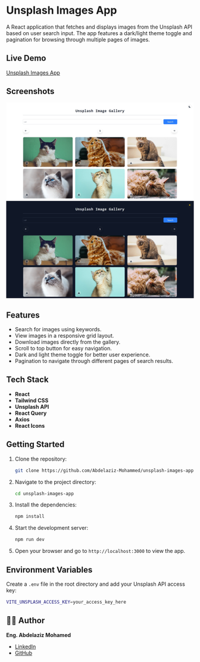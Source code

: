 # Unsplash Images App

A React application that fetches and displays images from the Unsplash API based on user search input. The app features a dark/light theme toggle and pagination for browsing through multiple pages of images.

## Live Demo

[Unsplash Images App](https://images-unsplash-app.netlify.app/)

## Screenshots

![Light Theme Screenshot](./public/thumbnail-light.jpeg)
![Dark Theme Screenshot](./public/thumbnail-dark.jpeg)

## Features

- Search for images using keywords.
- View images in a responsive grid layout.
- Download images directly from the gallery.
- Scroll to top button for easy navigation.
- Dark and light theme toggle for better user experience.
- Pagination to navigate through different pages of search results.

## Tech Stack

- **React**
- **Tailwind CSS**
- **Unsplash API**
- **React Query**
- **Axios**
- **React Icons**

## Getting Started

1. Clone the repository:
   ```bash
   git clone https://github.com/Abdelaziz-Mohammed/unsplash-images-app.git
   ```
2. Navigate to the project directory:
   ```bash
   cd unsplash-images-app
   ```
3. Install the dependencies:
   ```bash
   npm install
   ```
4. Start the development server:
   ```bash
   npm run dev
   ```
5. Open your browser and go to `http://localhost:3000` to view the app.

## Environment Variables

Create a `.env` file in the root directory and add your Unsplash API access key:

```bash
VITE_UNSPLASH_ACCESS_KEY=your_access_key_here
```

## 👨‍💻 Author

**Eng. Abdelaziz Mohamed**

- [LinkedIn](https://www.linkedin.com/in/abdelaziz)
- [GitHub](https://github.com/Abdelaziz-Mohammed)
